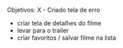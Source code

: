 Objetivos:
X - Criado tela de erro
- criar tela de detalhes do filme
- levar para o trailer
- criar favoritos / salvar filme na lista